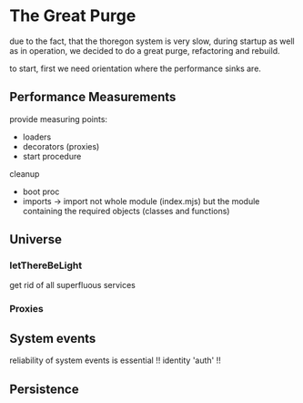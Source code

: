 The Great Purge
===============

due to the fact, that the thoregon system is very slow, during startup as well as in operation, we decided
to do a great purge, refactoring and rebuild.

to start, first we need orientation where the performance sinks are.

## Performance Measurements

provide measuring points:
- loaders
- decorators (proxies)
- start procedure

cleanup 
- boot proc
- imports -> import not whole module (index.mjs) but the module containing the required objects (classes and functions)



## Universe

### letThereBeLight

get rid of all superfluous services

### Proxies

## System events

reliability of system events is essential
!! identity 'auth' !!

## Persistence
